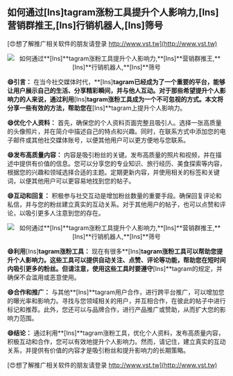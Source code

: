 ## **如何通过**[Ins]**tagram涨粉工具提升个人影响力,**[Ins]**营销群推王,**[Ins]**行销机器人,**[Ins]**筛号**

[😍想了解推广相关软件的朋友请登录 http://www.vst.tw](http://www.vst.tw)

 <center><img src="https://vst.tw/MP4/tuiguang/png/4.png" alt="如何通过**[Ins]**tagram涨粉工具提升个人影响力,**[Ins]**营销群推王,**[Ins]**行销机器人,**[Ins]**筛号"></center>

**😄引言：**
在当今社交媒体时代，**[Ins]**tagram已经成为了一个重要的平台，能够让用户展示自己的生活、分享精彩瞬间，并与他人互动。对于那些希望提升个人影响力的人来说，通过利用**[Ins]**tagram涨粉工具成为一个不可忽视的方式。本文将分享一些有效的方法，帮助您在**[Ins]**tagram上提升个人影响力。

**😄优化个人资料：**
首先，确保您的个人资料页面完整且吸引人。选择一张高质量的头像照片，并在简介中描述自己的特点和兴趣。同时，在联系方式中添加您的电子邮件或其他社交媒体账号，以便其他用户可以更方便地与您联系。

**😄发布高质量内容：**
内容是吸引粉丝的关键。发布高质量的照片和视频，并在描述中提供有价值的信息。您可以分享您的专业知识、旅行经历、美食探索等内容，根据您的兴趣和领域选择合适的主题。定期更新内容，并使用相关的标签和关键词，以便其他用户可以更容易地找到您的帖子。

**😄互动和回复：**
积极参与社交互动是增加粉丝数量的重要手段。确保回复评论和私信，并与您的粉丝建立真实的互动关系。对于其他用户的帖子，也可以点赞和评论，以吸引更多人注意到您的存在。

 <center><img src="https://vst.tw/MP4/tuiguang/png/2.png" alt="如何通过**[Ins]**tagram涨粉工具提升个人影响力,**[Ins]**营销群推王,**[Ins]**行销机器人,**[Ins]**筛号"></center>

**😄利用**[Ins]**tagram涨粉工具：**
现在有很多**[Ins]**tagram涨粉工具可以帮助您提升个人影响力。这些工具可以提供自动关注、点赞、评论等功能，帮助您在短时间内吸引更多的粉丝。但请注意，使用这些工具时要遵守**[Ins]**tagram的规定，并确保不会滥用或恶意使用。

**😄合作和推广：**
与其他**[Ins]**tagram用户合作，进行跨平台推广，可以增加您的曝光率和影响力。寻找与您领域相关的用户，并互相合作，在彼此的帖子中进行标记和推荐。此外，您还可以与品牌合作，进行产品推广或赞助，从而扩大您的影响力范围。

**😄结论：**
通过利用**[Ins]**tagram涨粉工具，优化个人资料，发布高质量内容，积极互动和合作，您可以有效地提升个人影响力。然而，请记住，建立真实的互动关系，并提供有价值的内容才是吸引粉丝和提升影响力的长期策略。

[😍想了解推广相关软件的朋友请登录 http://www.vst.tw](http://www.vst.tw)



